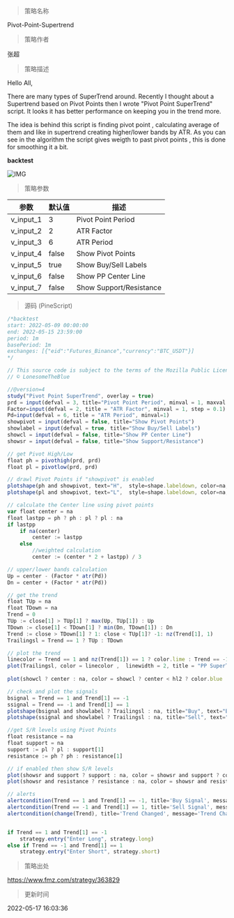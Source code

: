 
> 策略名称

Pivot-Point-Supertrend

> 策略作者

张超

> 策略描述

Hello All,

There are many types of SuperTrend around. Recently I thought about a Supertrend based on Pivot Points then I wrote "Pivot Point SuperTrend" script. It looks it has better performance on keeping you in the trend more.

The idea is behind this script is finding pivot point , calculating average of them and like in supertrend creating higher/lower bands by ATR. As you can see in the algorithm the script gives weigth to past pivot points , this is done for smoothing it a bit.

**backtest**

 ![IMG](https://www.fmz.com/upload/asset/fd80a8497ef73b8f55.png) 

> 策略参数



|参数|默认值|描述|
|----|----|----|
|v_input_1|3|Pivot Point Period|
|v_input_2|2|ATR Factor|
|v_input_3|6|ATR Period|
|v_input_4|false|Show Pivot Points|
|v_input_5|true|Show Buy/Sell Labels|
|v_input_6|false|Show PP Center Line|
|v_input_7|false|Show Support/Resistance|


> 源码 (PineScript)

``` javascript
/*backtest
start: 2022-05-09 00:00:00
end: 2022-05-15 23:59:00
period: 1m
basePeriod: 1m
exchanges: [{"eid":"Futures_Binance","currency":"BTC_USDT"}]
*/

// This source code is subject to the terms of the Mozilla Public License 2.0 at https://mozilla.org/MPL/2.0/
// © LonesomeTheBlue

//@version=4
study("Pivot Point SuperTrend", overlay = true)
prd = input(defval = 3, title="Pivot Point Period", minval = 1, maxval = 50)
Factor=input(defval = 2, title = "ATR Factor", minval = 1, step = 0.1)
Pd=input(defval = 6, title = "ATR Period", minval=1)
showpivot = input(defval = false, title="Show Pivot Points")
showlabel = input(defval = true, title="Show Buy/Sell Labels")
showcl = input(defval = false, title="Show PP Center Line")
showsr = input(defval = false, title="Show Support/Resistance")

// get Pivot High/Low
float ph = pivothigh(prd, prd)
float pl = pivotlow(prd, prd)

// drawl Pivot Points if "showpivot" is enabled
plotshape(ph and showpivot, text="H",  style=shape.labeldown, color=na, textcolor=color.red, location=location.abovebar, transp=0, offset = -prd)
plotshape(pl and showpivot, text="L",  style=shape.labeldown, color=na, textcolor=color.lime, location=location.belowbar, transp=0, offset = -prd)

// calculate the Center line using pivot points
var float center = na
float lastpp = ph ? ph : pl ? pl : na
if lastpp
    if na(center)
        center := lastpp
    else
        //weighted calculation
        center := (center * 2 + lastpp) / 3

// upper/lower bands calculation
Up = center - (Factor * atr(Pd))
Dn = center + (Factor * atr(Pd))

// get the trend
float TUp = na
float TDown = na
Trend = 0
TUp := close[1] > TUp[1] ? max(Up, TUp[1]) : Up
TDown := close[1] < TDown[1] ? min(Dn, TDown[1]) : Dn
Trend := close > TDown[1] ? 1: close < TUp[1]? -1: nz(Trend[1], 1)
Trailingsl = Trend == 1 ? TUp : TDown

// plot the trend
linecolor = Trend == 1 and nz(Trend[1]) == 1 ? color.lime : Trend == -1 and nz(Trend[1]) == -1 ? color.red : na
plot(Trailingsl, color = linecolor ,  linewidth = 2, title = "PP SuperTrend")
 
plot(showcl ? center : na, color = showcl ? center < hl2 ? color.blue : color.red : na)

// check and plot the signals
bsignal = Trend == 1 and Trend[1] == -1
ssignal = Trend == -1 and Trend[1] == 1
plotshape(bsignal and showlabel ? Trailingsl : na, title="Buy", text="Buy", location = location.absolute, style = shape.labelup, size = size.tiny, color = color.lime, textcolor = color.black, transp = 0)
plotshape(ssignal and showlabel ? Trailingsl : na, title="Sell", text="Sell", location = location.absolute, style = shape.labeldown, size = size.tiny, color = color.red, textcolor = color.white, transp = 0)

//get S/R levels using Pivot Points
float resistance = na
float support = na
support := pl ? pl : support[1]
resistance := ph ? ph : resistance[1]

// if enabled then show S/R levels
plot(showsr and support ? support : na, color = showsr and support ? color.lime : na, style = plot.style_circles, offset = -prd)
plot(showsr and resistance ? resistance : na, color = showsr and resistance ? color.red : na, style = plot.style_circles, offset = -prd)

// alerts
alertcondition(Trend == 1 and Trend[1] == -1, title='Buy Signal', message='Buy Signal')
alertcondition(Trend == -1 and Trend[1] == 1, title='Sell Signal', message='Sell Signal')
alertcondition(change(Trend), title='Trend Changed', message='Trend Changed')


if Trend == 1 and Trend[1] == -1
    strategy.entry("Enter Long", strategy.long)
else if Trend == -1 and Trend[1] == 1
    strategy.entry("Enter Short", strategy.short)
```

> 策略出处

https://www.fmz.com/strategy/363829

> 更新时间

2022-05-17 16:03:36
